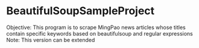 # BeautifulSoupSampleProject
Objective: This program is to scrape MingPao news articles whose titles contain specific keywords based on beautifulsoup and regular expressions
Note: This version can be extended
